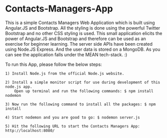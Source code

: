 Contacts-Managers-App
=====================

  This is a simple Contacts Managers Web Application which is built using Angular.JS and Bootstrap. All the styling is done using the powerful Twitter Bootstrap and no other CSS styling is used. This small application elicits the power of Angular.JS and Bootstrap and therefore can be used as an exercise for beginner learning. The server side APIs have been created using Node.JS Express. And the user data is stored on a MongoDB. As you can see the application falls under the MEAN tech-stack. :)

  To run this App, please follow the below steps:

    1) Install Node.js from the official Node.js website.

    2) Install a simple monitor script for use during development of this node.js app. 
        Open up terminal and run the following commands: $ npm install nodemon

    3) Now run the following command to install all the packages: $ npm install

    4) Start nodemon and you are good to go: $ nodemon server.js

    5) Hit the following URL to start the Contacts Managers App: http://localhost:8080/
